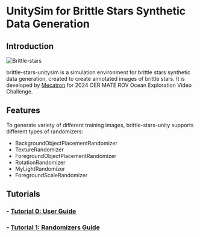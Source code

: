 # UnitySim for Brittle Stars Synthetic Data Generation

## Introduction

![Brittle-stars](https://github.com/user-attachments/assets/47535f5f-165c-4ff1-a179-bdace98f174f)

brittle-stars-unitysim is a simulation environment for brittle stars synthetic data generation, created to create annotated images of brittle stars. It is developed by [Mecatron](https://mecatron.sg/) for 2024 OER MATE ROV Ocean Exploration Video Challenge.

## Features

To generate variety of different training images, brittle-stars-unity supports different types of randomizers:
- BackgroundObjectPlacementRandomizer
- TextureRandomizer
- ForegroundObjectPlacementRandomizer
- RotationRandomizer
- MyLightRandomizer
- ForegroundScaleRandomizer

## Tutorials

### - [Tutorial 0: User Guide](docs/installation.md)
### - [Tutorial 1: Randomizers Guide](docs/randomizer_guide.md)
